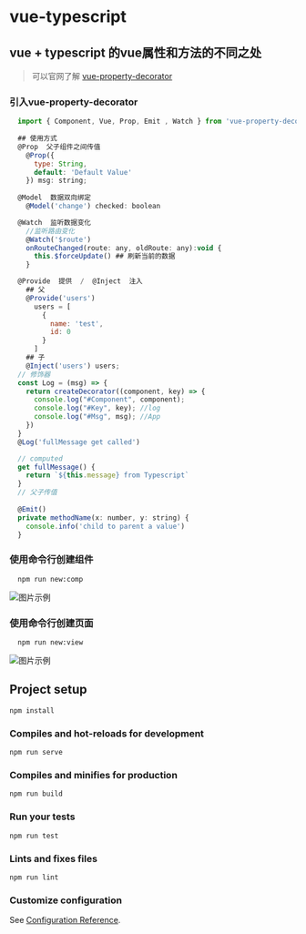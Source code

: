# vue-typescript

## vue + typescript 的vue属性和方法的不同之处
> 可以官网了解 [vue-property-decorator](https://github.com/kaorun343/vue-property-decorator)
### 引入vue-property-decorator
```js
  import { Component, Vue, Prop, Emit , Watch } from 'vue-property-decorator'
  
  ## 使用方式
  @Prop  父子组件之间传值
    @Prop({
      type: String,
      default: 'Default Value'
    }) msg: string;
  
  @Model  数据双向绑定
    @Model('change') checked: boolean

  @Watch  监听数据变化    
    //监听路由变化
    @Watch('$route')
    onRouteChanged(route: any, oldRoute: any):void {
      this.$forceUpdate() ## 刷新当前的数据
    }

  @Provide  提供  /  @Inject  注入   
    ## 父
    @Provide('users')
      users = [
        {
          name: 'test',
          id: 0
        }
      ]
    ## 子  
    @Inject('users') users;  
  // 修饰器
  const Log = (msg) => {
    return createDecorator((component, key) => {
      console.log("#Component", component);
      console.log("#Key", key); //log
      console.log("#Msg", msg); //App
    })
  }
  @Log('fullMessage get called')

  // computed
  get fullMessage() {
    return `${this.message} from Typescript`
  }
  // 父子传值
  
  @Emit()
  private methodName(x: number, y: string) {
    console.info('child to parent a value')
  }
```

### 使用命令行创建组件
```shell
  npm run new:comp
```
![图片示例](https://user-gold-cdn.xitu.io/2019/4/24/16a4e59e7697b069?w=528&h=207&f=png&s=12547)

### 使用命令行创建页面
```shell
  npm run new:view
```
![图片示例](https://user-gold-cdn.xitu.io/2019/4/24/16a4e59362d9cc5b?w=350&h=190&f=png&s=7983)

## Project setup
```
npm install
```

### Compiles and hot-reloads for development
```
npm run serve
```

### Compiles and minifies for production
```
npm run build
```

### Run your tests
```
npm run test
```

### Lints and fixes files
```
npm run lint
```

### Customize configuration
See [Configuration Reference](https://cli.vuejs.org/config/).
